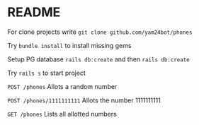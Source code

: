 # README

For clone projects write ```git clone github.com/yam24bot/phones```

Try ```bundle install``` to install missing gems

Setup PG database ```rails db:create``` and then ```rails db:create```

Try ```rails s``` to start project

```POST /phones``` Allots a random number

```POST /phones/1111111111``` Allots the number 1111111111

```GET /phones``` Lists all allotted numbers
 
